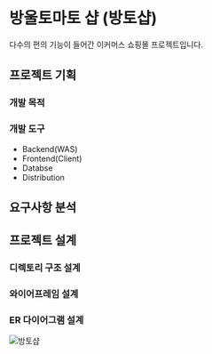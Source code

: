 # 방울토마토 샵 (방토샵)
다수의 편의 기능이 들어간 이커머스 쇼핑몰 프로젝트입니다.


## 프로젝트 기획

### 개발 목적


### 개발 도구

- Backend(WAS)
- Frontend(Client)
- Databse
- Distribution


## 요구사항 분석



## 프로젝트 설계

### 디렉토리 구조 설계

### 와이어프레임 설계

### ER 다이어그램 설계
![방토샵](https://github.com/user-attachments/assets/5ca9b42d-3422-4fd4-a2fc-1d0cae2623f4)

